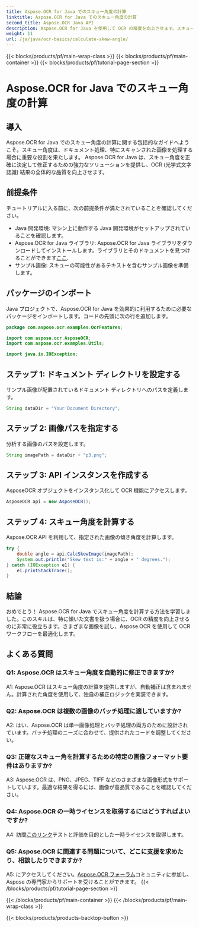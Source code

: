 ```yaml
---
title: Aspose.OCR for Java でのスキュー角度の計算
linktitle: Aspose.OCR for Java でのスキュー角度の計算
second_title: Aspose.OCR Java API
description: Aspose.OCR for Java を使用して OCR の精度を向上させます。スキュー角度の計算方法を段階的に学習します。ドキュメント処理を簡単に改善します。
weight: 11
url: /ja/java/ocr-basics/calculate-skew-angle/
---
```


{{< blocks/products/pf/main-wrap-class >}}
{{< blocks/products/pf/main-container >}}
{{< blocks/products/pf/tutorial-page-section >}}

# Aspose.OCR for Java でのスキュー角度の計算

## 導入

Aspose.OCR for Java でのスキュー角度の計算に関する包括的なガイドへようこそ。スキュー角度は、ドキュメント処理、特にスキャンされた画像を処理する場合に重要な役割を果たします。 Aspose.OCR for Java は、スキュー角度を正確に決定して修正するための強力なソリューションを提供し、OCR (光学式文字認識) 結果の全体的な品質を向上させます。

## 前提条件

チュートリアルに入る前に、次の前提条件が満たされていることを確認してください。

- Java 開発環境: マシン上に動作する Java 開発環境がセットアップされていることを確認します。
-  Aspose.OCR for Java ライブラリ: Aspose.OCR for Java ライブラリをダウンロードしてインストールします。ライブラリとそのドキュメントを見つけることができます[ここ](https://reference.aspose.com/ocr/java/).
- サンプル画像: スキューの可能性があるテキストを含むサンプル画像を準備します。

## パッケージのインポート

Java プロジェクトで、Aspose.OCR for Java を効果的に利用するために必要なパッケージをインポートします。コードの先頭に次の行を追加します。

```java
package com.aspose.ocr.examples.OcrFeatures;

import com.aspose.ocr.AsposeOCR;
import com.aspose.ocr.examples.Utils;

import java.io.IOException;
```

## ステップ 1: ドキュメント ディレクトリを設定する

サンプル画像が配置されているドキュメント ディレクトリへのパスを定義します。

```java
String dataDir = "Your Document Directory";
```

## ステップ 2: 画像パスを指定する

分析する画像のパスを設定します。

```java
String imagePath = dataDir + "p3.png";
```

## ステップ 3: API インスタンスを作成する

AsposeOCR オブジェクトをインスタンス化して OCR 機能にアクセスします。

```java
AsposeOCR api = new AsposeOCR();
```

## ステップ 4: スキュー角度を計算する

Aspose.OCR API を利用して、指定された画像の傾き角度を計算します。

```java
try {
    double angle = api.CalcSkewImage(imagePath);
    System.out.println("Skew text is:" + angle + " degrees.");
} catch (IOException e1) {
    e1.printStackTrace();
}
```

## 結論

おめでとう！ Aspose.OCR for Java でスキュー角度を計算する方法を学習しました。このスキルは、特に傾いた文書を扱う場合に、OCR の精度を向上させるのに非常に役立ちます。さまざまな画像を試し、Aspose.OCR を使用して OCR ワークフローを最適化します。

## よくある質問

### Q1: Aspose.OCR はスキュー角度を自動的に修正できますか?

A1: Aspose.OCR はスキュー角度の計算を提供しますが、自動補正は含まれません。計算された角度を使用して、独自の補正ロジックを実装できます。

### Q2: Aspose.OCR は複数の画像のバッチ処理に適していますか?

A2: はい、Aspose.OCR は単一画像処理とバッチ処理の両方のために設計されています。バッチ処理のニーズに合わせて、提供されたコードを調整してください。

### Q3: 正確なスキュー角を計算するための特定の画像フォーマット要件はありますか?

A3: Aspose.OCR は、PNG、JPEG、TIFF などのさまざまな画像形式をサポートしています。最適な結果を得るには、画像が高品質であることを確認してください。

### Q4: Aspose.OCR の一時ライセンスを取得するにはどうすればよいですか?

 A4: 訪問[このリンク](https://purchase.aspose.com/temporary-license/)テストと評価を目的とした一時ライセンスを取得します。

### Q5: Aspose.OCR に関連する問題について、どこに支援を求めたり、相談したりできますか?

 A5: にアクセスしてください。[Aspose.OCR フォーラム](https://forum.aspose.com/c/ocr/16)コミュニティに参加し、Aspose の専門家からサポートを受けることができます。
{{< /blocks/products/pf/tutorial-page-section >}}

{{< /blocks/products/pf/main-container >}}
{{< /blocks/products/pf/main-wrap-class >}}

{{< blocks/products/products-backtop-button >}}
